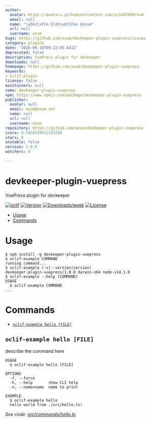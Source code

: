 ```yaml
---
author:
  avatar: https://avatars.githubusercontent.com/u/1497060?v=4
  email: null
  name: "\xD6z\xFCm Eldo\u011Fan @ozum"
  url: null
  username: ozum
bugs: https://github.com/ozum/devkeeper-plugin-vuepress/issues
category: plugins
date: '2020-06-10T09:22:05.641Z'
deprecated: false
description: VuePress plugin for devkeeper
downloads: null
homepage: https://github.com/ozum/devkeeper-plugin-vuepress
keywords:
- oclif-plugin
license: false
maintainers: null
name: devkeeper-plugin-vuepress
npm: https://www.npmjs.com/package/devkeeper-plugin-vuepress
publisher:
  avatar: null
  email: ozum@ozum.net
  name: null
  url: null
  username: ozum
repository: https://github.com/ozum/devkeeper-plugin-vuepress
score: 0.5458320511225228
stars: 0
unstable: false
version: 1.0.0
watchers: 0

---
```


devkeeper-plugin-vuepress
=========================

VuePress plugin for devkeeper

[![oclif](https://img.shields.io/badge/cli-oclif-brightgreen.svg)](https://oclif.io)
[![Version](https://img.shields.io/npm/v/devkeeper-plugin-vuepress.svg)](https://npmjs.org/package/devkeeper-plugin-vuepress)
[![Downloads/week](https://img.shields.io/npm/dw/devkeeper-plugin-vuepress.svg)](https://npmjs.org/package/devkeeper-plugin-vuepress)
[![License](https://img.shields.io/npm/l/devkeeper-plugin-vuepress.svg)](https://github.com/ozum/devkeeper-plugin-vuepress/blob/master/package.json)

<!-- toc -->
* [Usage](#usage)
* [Commands](#commands)
<!-- tocstop -->
# Usage
<!-- usage -->
```sh-session
$ npm install -g devkeeper-plugin-vuepress
$ oclif-example COMMAND
running command...
$ oclif-example (-v|--version|version)
devkeeper-plugin-vuepress/1.0.0 darwin-x64 node-v14.1.0
$ oclif-example --help [COMMAND]
USAGE
  $ oclif-example COMMAND
...
```
<!-- usagestop -->
# Commands
<!-- commands -->
* [`oclif-example hello [FILE]`](#oclif-example-hello-file)

## `oclif-example hello [FILE]`

describe the command here

```
USAGE
  $ oclif-example hello [FILE]

OPTIONS
  -f, --force
  -h, --help       show CLI help
  -n, --name=name  name to print

EXAMPLE
  $ oclif-example hello
  hello world from ./src/hello.ts!
```

_See code: [src/commands/hello.ts](https://github.com/ozum/devkeeper-plugin-vuepress/blob/v1.0.0/src/commands/hello.ts)_
<!-- commandsstop -->
